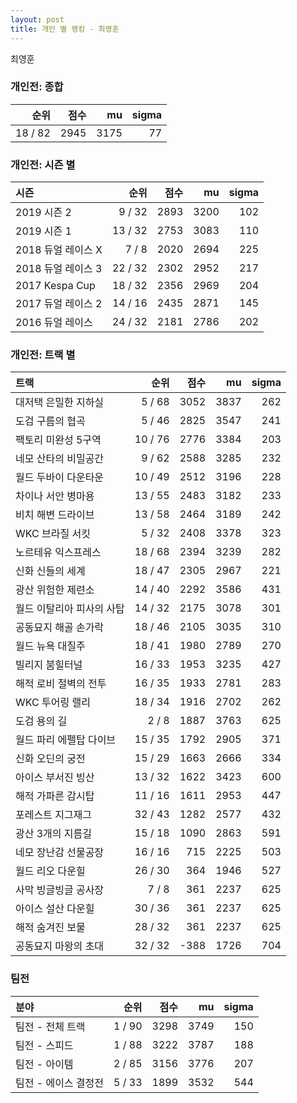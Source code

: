 ```yaml
---
layout: post
title: 개인 별 랭킹 - 최영훈
---
```


최영훈

### 개인전: 종합

| 순위 | 점수 | mu | sigma |
|---:|---:|---:|---:|
| 18 / 82 | 2945 | 3175 | 77 |

### 개인전: 시즌 별

| 시즌 | 순위 | 점수 | mu | sigma |
|:---|---:|---:|---:|---:|
| 2019 시즌 2 | 9 / 32 | 2893 | 3200 | 102 |
| 2019 시즌 1 | 13 / 32 | 2753 | 3083 | 110 |
| 2018 듀얼 레이스 X | 7 / 8 | 2020 | 2694 | 225 |
| 2018 듀얼 레이스 3 | 22 / 32 | 2302 | 2952 | 217 |
| 2017 Kespa Cup | 18 / 32 | 2356 | 2969 | 204 |
| 2017 듀얼 레이스 2 | 14 / 16 | 2435 | 2871 | 145 |
| 2016 듀얼 레이스 | 24 / 32 | 2181 | 2786 | 202 |

### 개인전: 트랙 별

| 트랙 | 순위 | 점수 | mu | sigma |
|:---|---:|---:|---:|---:|
| 대저택 은밀한 지하실 | 5 / 68 | 3052 | 3837 | 262 |
| 도검 구름의 협곡 | 5 / 46 | 2825 | 3547 | 241 |
| 팩토리 미완성 5구역 | 10 / 76 | 2776 | 3384 | 203 |
| 네모 산타의 비밀공간 | 9 / 62 | 2588 | 3285 | 232 |
| 월드 두바이 다운타운 | 10 / 49 | 2512 | 3196 | 228 |
| 차이나 서안 병마용 | 13 / 55 | 2483 | 3182 | 233 |
| 비치 해변 드라이브 | 13 / 58 | 2464 | 3189 | 242 |
| WKC 브라질 서킷 | 5 / 32 | 2408 | 3378 | 323 |
| 노르테유 익스프레스 | 18 / 68 | 2394 | 3239 | 282 |
| 신화 신들의 세계 | 18 / 47 | 2305 | 2967 | 221 |
| 광산 위험한 제련소 | 14 / 40 | 2292 | 3586 | 431 |
| 월드 이탈리아 피사의 사탑 | 14 / 32 | 2175 | 3078 | 301 |
| 공동묘지 해골 손가락 | 18 / 46 | 2105 | 3035 | 310 |
| 월드 뉴욕 대질주 | 18 / 41 | 1980 | 2789 | 270 |
| 빌리지 붐힐터널 | 16 / 33 | 1953 | 3235 | 427 |
| 해적 로비 절벽의 전투 | 16 / 35 | 1933 | 2781 | 283 |
| WKC 투어링 랠리 | 18 / 34 | 1916 | 2702 | 262 |
| 도검 용의 길 | 2 / 8 | 1887 | 3763 | 625 |
| 월드 파리 에펠탑 다이브 | 15 / 35 | 1792 | 2905 | 371 |
| 신화 오딘의 궁전 | 15 / 29 | 1663 | 2666 | 334 |
| 아이스 부서진 빙산 | 13 / 32 | 1622 | 3423 | 600 |
| 해적 가파른 감시탑 | 11 / 16 | 1611 | 2953 | 447 |
| 포레스트 지그재그 | 32 / 43 | 1282 | 2577 | 432 |
| 광산 3개의 지름길 | 15 / 18 | 1090 | 2863 | 591 |
| 네모 장난감 선물공장 | 16 / 16 | 715 | 2225 | 503 |
| 월드 리오 다운힐 | 26 / 30 | 364 | 1946 | 527 |
| 사막 빙글빙글 공사장 | 7 / 8 | 361 | 2237 | 625 |
| 아이스 설산 다운힐 | 30 / 36 | 361 | 2237 | 625 |
| 해적 숨겨진 보물 | 28 / 32 | 361 | 2237 | 625 |
| 공동묘지 마왕의 초대 | 32 / 32 | -388 | 1726 | 704 |

### 팀전

| 분야 | 순위 | 점수 | mu | sigma |
|:---|---:|---:|---:|---:|
| 팀전 - 전체 트랙 | 1 / 90 | 3298 | 3749 | 150 |
| 팀전 - 스피드 | 1 / 88 | 3222 | 3787 | 188 |
| 팀전 - 아이템 | 2 / 85 | 3156 | 3776 | 207 |
| 팀전 - 에이스 결정전 | 5 / 33 | 1899 | 3532 | 544 |
